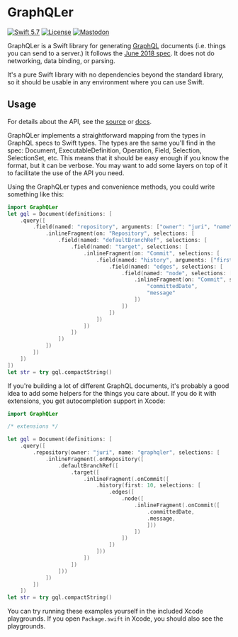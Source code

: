 # GraphQLer

[![Swift 5.7](https://img.shields.io/badge/swift-5.7-red.svg?style=flat)](https://developer.apple.com/swift)
[![License](https://img.shields.io/badge/license-Apache%202-blue.svg)](https://www.apache.org/licenses/LICENSE-2.0)
[![Mastodon](https://img.shields.io/badge/mastodon-juri@mastodon.social-brightgreen.svg)](https://mastodon.social/@juri)

GraphQLer is a Swift library for generating [GraphQL] documents (i.e. things you can send to a server.) It follows the [June 2018 spec]. It does not do networking, data binding, or parsing.

It's a pure Swift library with no dependencies beyond the standard library, so it should be usable in any environment where you can use Swift.

[GraphQL]: https://graphql.org
[June 2018 spec]: https://spec.graphql.org/June2018/

## Usage

For details about the API, see the [source] or [docs].

GraphQLer implements a straightforward mapping from the types in GraphQL specs to Swift types. The types are the same you'll find in the spec: Document, ExecutableDefinition, Operation, Field, Selection, SelectionSet, etc. This means that it should be easy enough if you know the format, but it can be verbose. You may want to add some layers on top of it to facilitate the use of the API you need.

Using the GraphQLer types and convenience methods, you could write something like this:

```swift
import GraphQLer
let gql = Document(definitions: [
    .query([
        .field(named: "repository", arguments: ["owner": "juri", "name": "graphqler"], selections: [
            .inlineFragment(on: "Repository", selections: [
                .field(named: "defaultBranchRef", selections: [
                    .field(named: "target", selections: [
                        .inlineFragment(on: "Commit", selections: [
                            .field(named: "history", arguments: ["first": 10], selections: [
                                .field(named: "edges", selections: [
                                    .field(named: "node", selections: [
                                        .inlineFragment(on: "Commit", selections: [
                                            "committedDate",
                                            "message"
                                        ])
                                    ])
                                ])
                            ])
                        ])
                    ])
                ])
            ])
        ])
    ])
])
let str = try gql.compactString()
```

If you're building a lot of different GraphQL documents, it's probably a good idea to add some helpers for the things you care about. If you do it with extensions, you get autocompletion support in Xcode:

```swift
import GraphQLer

/* extensions */

let gql = Document(definitions: [
    .query([
        .repository(owner: "juri", name: "graphqler", selections: [
            .inlineFragment(.onRepository([
                .defaultBranchRef([
                    .target([
                        .inlineFragment(.onCommit([
                            .history(first: 10, selections: [
                                .edges([
                                    .node([
                                        .inlineFragment(.onCommit([
                                            .committedDate,
                                            .message,
                                            ]))
                                        ])
                                    ])
                                ])
                            ]))
                        ])
                    ])
                ]))
            ])
        ])
    ])
let str = try gql.compactString()
```

You can try running these examples yourself in the included Xcode playgrounds. If you open `Package.swift` in Xcode, you should also see the playgrounds.

[source]: https://github.com/juri/graphqler
[docs]: https://juri.github.io/graphqler/documentation/graphqler/

